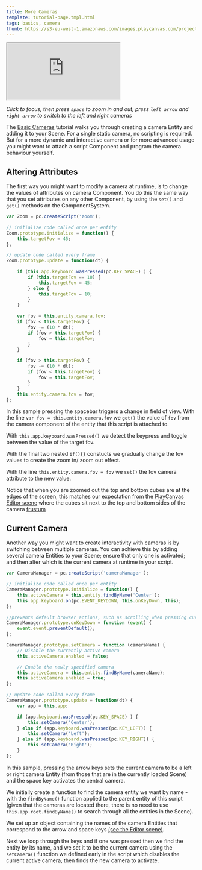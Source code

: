 ```yaml
---
title: More Cameras
template: tutorial-page.tmpl.html
tags: basics, camera
thumb: https://s3-eu-west-1.amazonaws.com/images.playcanvas.com/projects/12/405835/E7331A-image-75.jpg
---
```


<iframe src="https://playcanv.as/p/5yUf1fvg/"></iframe>

*Click to focus, then press `space` to zoom in and out, press `left arrow` and `right arrow` to switch to the left and right cameras*

The [Basic Cameras][1] tutorial walks you through creating a camera Entity and adding it to your Scene. For a single static camera, no scripting is required. But for a more dynamic and interactive camera or for more advanced usage you might want to attach a script Component and program the camera behaviour yourself.

## Altering Attributes

The first way you might want to modify a camera at runtime, is to change the values of attributes on camera Component. You do this the same way that you set attributes on any other Component, by using the `set()` and `get()`
methods on the ComponentSystem.

```javascript
var Zoom = pc.createScript('zoom');

// initialize code called once per entity
Zoom.prototype.initialize = function() {
    this.targetFov = 45;
};

// update code called every frame
Zoom.prototype.update = function(dt) {

    if (this.app.keyboard.wasPressed(pc.KEY_SPACE) ) {
        if (this.targetFov == 10) {
            this.targetFov = 45;
        } else {
            this.targetFov = 10;
        }
    }

    var fov = this.entity.camera.fov;
    if (fov < this.targetFov) {
        fov += (10 * dt);
        if (fov > this.targetFov) {
            fov = this.targetFov;
        }
    }

    if (fov > this.targetFov) {
        fov -= (10 * dt);
        if (fov < this.targetFov) {
            fov = this.targetFov;
        }
    }
    this.entity.camera.fov = fov;
};

```

In this sample pressing the spacebar triggers a change in field of view. With the line `var fov = this.entity.camera.fov` we `get()` the value of `fov` from the camera component of the entity that this script is attached to.

With `this.app.keyboard.wasPressed()` we detect the keypress and toggle between the value of the target fov.

With the final two nested `if(){}` constucts we gradually change the fov values to create the zoom in/ zoom out effect.

With the line `this.entity.camera.fov = fov` we `set()` the fov camera attribute to the new value.

Notice that when you are zoomed out the top and bottom cubes are at the edges of the screen, this matches our expectation from the [PlayCanvas Editor scene][3] where the cubes sit next to the
top and bottom sides of the camera [frustum][2]

## Current Camera

Another way you might want to create interactivity with cameras is by switching between multiple cameras. You can achieve this by adding several camera Entities to your Scene; ensure that only one is activated; and then alter which is the current camera at runtime in your script.

```javascript
var CameraManager = pc.createScript('cameraManager');

// initialize code called once per entity
CameraManager.prototype.initialize = function() {
    this.activeCamera = this.entity.findByName('Center');
    this.app.keyboard.on(pc.EVENT_KEYDOWN, this.onKeyDown, this);
};

//prevents default browser actions, such as scrolling when pressing cursor keys
CameraManager.prototype.onKeyDown = function (event) {
    event.event.preventDefault();
};

CameraManager.prototype.setCamera = function (cameraName) {
    // Disable the currently active camera
    this.activeCamera.enabled = false;

    // Enable the newly specified camera
    this.activeCamera = this.entity.findByName(cameraName);
    this.activeCamera.enabled = true;
};

// update code called every frame
CameraManager.prototype.update = function(dt) {
    var app = this.app;

    if (app.keyboard.wasPressed(pc.KEY_SPACE) ) {
        this.setCamera('Center');
    } else if (app.keyboard.wasPressed(pc.KEY_LEFT)) {
        this.setCamera('Left');
    } else if (app.keyboard.wasPressed(pc.KEY_RIGHT)) {
        this.setCamera('Right');
    }
};
```

In this sample, pressing the arrow keys sets the current camera to be a left or right camera Entity (from those that are in the currently loaded Scene) and the space key activates the central camera.

We initially  create a function to find the camera entity we want by name - with the `findByName()` function applied to the parent entity of this script (given that the cameras are located there, there is no need to use `this.app.root.findByName()` to search through all the entities in the Scene).

We set up an object containing the names of the camera Entities that correspond to the arrow and space keys [(see the Editor scene)][3].

Next we loop through the keys and if one was pressed then we find the entity by its name, and we set it to be the current camera using the `setCamera()` function we defined early in the script which disables the current active camera, then finds the new camera to activate.

[1]: /tutorials/basic-cameras/
[2]: https://en.wikipedia.org/wiki/Frustum
[3]: https://playcanvas.com/editor/scene/440116
